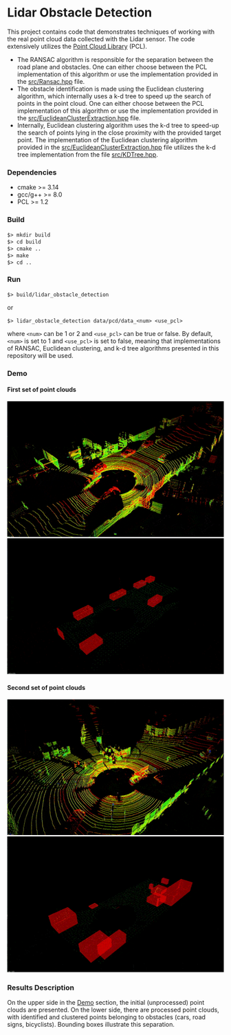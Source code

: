 # Lidar Obstacle Detection 

This project contains code that demonstrates techniques of working 
with the real point cloud data collected with the Lidar sensor. 
The code extensively utilizes the 
[Point Cloud Library](http://pointclouds.org/) (PCL).
- The RANSAC algorithm is responsible for the separation between 
the road plane and obstacles. One can either choose between 
the PCL implementation of this algorithm or use the implementation 
provided in the [src/Ransac.hpp](src/Ransac.hpp) file.
- The obstacle identification is made using the Euclidean clustering 
algorithm, which internally uses a k-d tree to speed up the search of 
points in the point cloud. One can either choose between 
the PCL implementation of this algorithm or use the implementation 
provided in the 
[src/EuclideanClusterExtraction.hpp](src/EuclideanClusterExtraction.hpp) 
file.
- Internally, Euclidean clustering algorithm uses the k-d tree to speed-up the
search of points lying in the close proximity with the provided target point. 
The implementation of the Euclidean clustering algorithm
provided in the 
[src/EuclideanClusterExtraction.hpp](src/EuclideanClusterExtraction.hpp) 
file utilizes the k-d tree implementation from the file 
[src/KDTree.hpp](src/KDTree.hpp).

### Dependencies
- cmake >= 3.14
- gcc/g++ >= 8.0
- PCL >= 1.2

### Build
```
$> mkdir build
$> cd build
$> cmake ..
$> make
$> cd ..
```

### Run
```
$> build/lidar_obstacle_detection
```
or
```
$> lidar_obstacle_detection data/pcd/data_<num> <use_pcl>
```
where `<num>` can be 1 or 2 and `<use_pcl>` can be true or false. 
By default, `<num>` is set to 1 and `<use_pcl>` is set to false, 
meaning that implementations of RANSAC, Euclidean clustering, 
and k-d tree algorithms presented in this repository will be used.

### Demo
#### First set of point clouds
![ANIMATION](demo_images/data_1_point_cloud.gif)
![ANIMATION](demo_images/data_1_processed.gif)

#### Second set of point clouds
![ANIMATION](demo_images/data_2_point_cloud.gif)
![ANIMATION](demo_images/data_2_processed.gif)

### Results Description
On the upper side in the [Demo](#demo) section, the initial (unprocessed)
point clouds are presented. On the lower side, there are processed point
clouds, with identified and clustered points belonging to obstacles 
(cars, road signs, bicyclists). Bounding boxes illustrate this separation.
